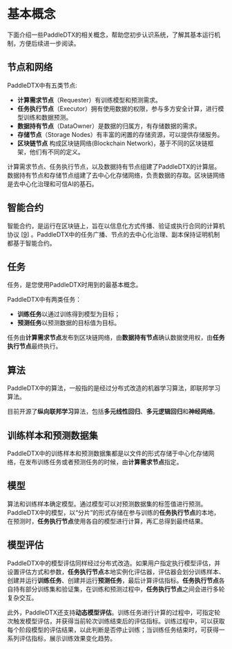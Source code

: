 # 基本概念
下面介绍一些PaddleDTX的相关概念，帮助您初步认识系统，了解其基本运行机制，方便后续进一步阅读。

## 节点和网络
PaddleDTX中有五类节点:

- **计算需求节点**（Requester）有训练模型和预测需求。
- **任务执行节点**（Executor）拥有使用数据的权限，参与多方安全计算，进行模型训练和数据预测。
- **数据持有节点**（DataOwner）是数据的归属方，有存储数据的需求。
- **存储节点**（Storage Nodes）有丰富的闲置的存储资源，可以提供存储服务。
- **区块链节点** 构成区块链网络(Blockchain Network)，基于不同的区块链框架，他们有不同的定义。

计算需求节点、任务执行节点，以及数据持有节点组建了PaddleDTX的计算层。数据持有节点和存储节点组建了去中心化存储网络，负责数据的存取。区块链网络是去中心化治理和可信AI的基石。

## 智能合约
智能合约，是运行在区块链上，旨在以信息化方式传播、验证或执行合同的计算机协议 [[9](../others/reference.md)] 。PaddleDTX中的任务广播、节点的去中心化治理、副本保持证明机制都基于智能合约。

## 任务
任务，是您使用PaddleDTX时用到的最基本概念。

PaddleDTX中有两类任务：

- **训练任务**以通过训练得到模型为目标；
- **预测任务**以预测数据的目标值为目标。

任务由**计算需求节点**发布到区块链网络，由**数据持有节点**确认数据使用权，由**任务执行节点**最终执行。

## 算法
PaddleDTX中的算法，一般指的是经过分布式改造的机器学习算法，即联邦学习算法。

目前开源了**纵向联邦学习**算法，包括**多元线性回归**、**多元逻辑回归**和**神经网络**。

## 训练样本和预测数据集
PaddleDTX中的训练样本和预测数据集都是以文件的形式存储于中心化存储网络，在发布训练任务或者预测任务的时候，由**计算需求节点**指定。

## 模型
算法和训练样本确定模型。通过模型可以对预测数据集的标签值进行预测。PaddleDTX中的模型，以“分片”的形式存储在参与训练的**任务执行节点**的本地，在预测时，**任务执行节点**使用各自的模型进行计算，再汇总得到最终结果。

## 模型评估
PaddleDTX中的模型评估同样经过分布式改造。如果用户指定执行模型评估，并设置评估方式和参数，**任务执行节点**本地实例化评估器，评估器会划分训练样本、创建并运行**训练任务**、创建并运行**预测任务**，最后计算评估指标。**任务执行节点**各自持有部分训练集和验证集，在训练和预测过程中，**任务执行节点**之间会进行多轮复杂交互。

此外，PaddleDTX还支持**动态模型评估**。训练任务进行计算的过程中，可指定轮次触发模型评估，并获得当前轮次训练结束后的评估指标。训练过程中，可以获取每个阶段模型的评估结果，以此判断是否停止训练；当训练任务结束时，可获得一系列评估指标，展示训练效果变化趋势。